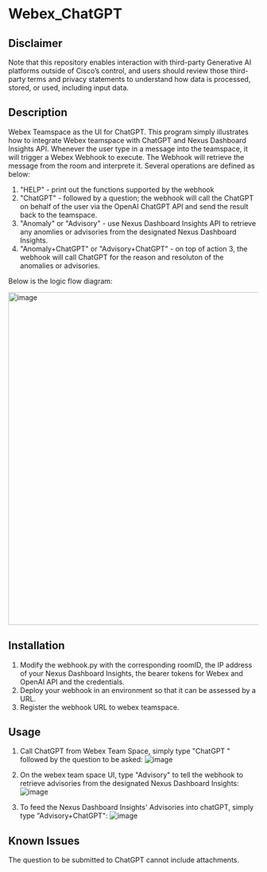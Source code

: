 # Webex_ChatGPT

## Disclaimer
Note that this repository enables interaction with third-party Generative AI platforms outside of Cisco’s control, and users should review those third-party terms and privacy statements to understand how data is processed, stored, or used, including input data.

## Description
Webex Teamspace as the UI for ChatGPT. This program simply illustrates how to integrate Webex teamspace with ChatGPT and Nexus Dashboard Insights API. Whenever the user type in a message into the teamspace, it will trigger a Webex Webhook to execute. The Webhook will retrieve the message  from the room and interprete it. Several operations are defined as below:

 1. "HELP" - print out the functions supported by the webhook
 2. "ChatGPT" - followed by a question; the webhook will call the ChatGPT on behalf of the user via the OpenAI ChatGPT API and send the result back to the teamspace.
 3. "Anomaly" or "Advisory" - use Nexus Dashboard Insights API to retrieve any anomlies or advisories from the designated Nexus Dashboard Insights.
 4. "Anomaly+ChatGPT" or "Advisory+ChatGPT" - on top of action 3, the webhook will call ChatGPT for the reason and resoluton of the anomalies or advisories.

Below is the logic flow diagram:

<img width="669" alt="image" src="https://github.com/philiwon8868/Webex_ChatGPT/assets/8743281/2fb1da86-f619-426e-b52e-2653bedca9a5">

## Installation
1. Modify the webhook.py with the corresponding roomID, the IP address of your Nexus Dashboard Insights, the bearer tokens for Webex and OpenAI API and the credentials.
2. Deploy your webhook in an environment so that it can be assessed by a URL.
3. Register the webhook URL to webex teamspace.

## Usage
1. Call ChatGPT from Webex Team Space, simply type "ChatGPT " followed by the question to be asked:
![image](https://github.com/philiwon8868/Webex_ChatGPT/assets/8743281/dd52dfd2-fa2a-49ec-9731-0de5aeb0102d)

2. On the webex team space UI, type "Advisory" to tell the webhook to retrieve advisories from the designated Nexus Dashboard Insights:
![image](https://github.com/philiwon8868/Webex_ChatGPT/assets/8743281/4c43d1f6-bb32-49ea-95cd-8b144b9d48d2)

3. To feed the Nexus Dashboard Insights' Advisories into chatGPT, simply type "Advisory+ChatGPT":
![image](https://github.com/philiwon8868/Webex_ChatGPT/assets/8743281/f7661f90-a50a-4488-a576-2ff527ab61b1)


## Known Issues
The question to be submitted to ChatGPT cannot include attachments.





